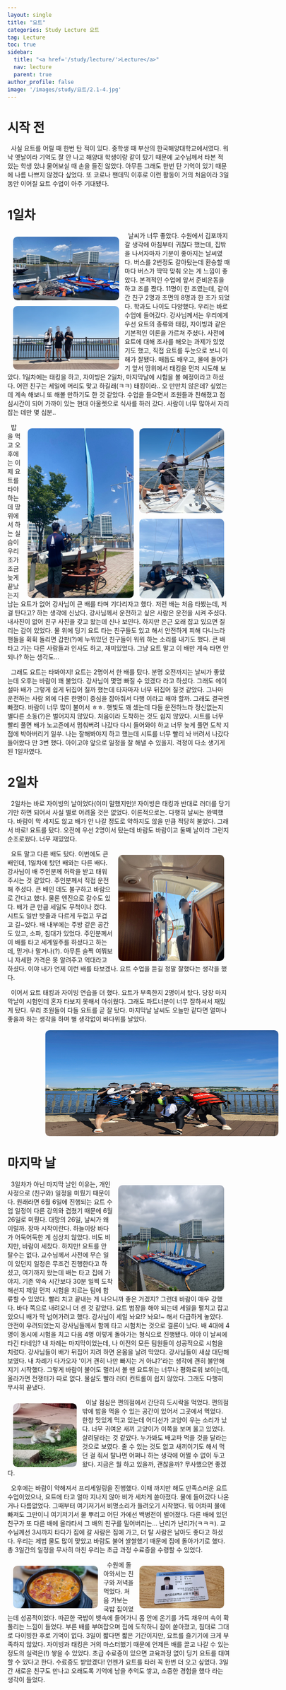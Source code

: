 ```yaml
---
layout: single
title: "요트"
categories: Study Lecture 요트
tag: Lecture
toc: true
sidebar:
  title: "<a href='/study/lecture/'>Lecture</a>"
  nav: lecture
  parent: true
author_profile: false
image: '/images/study/요트/2.1-4.jpg'
---
```


# 시작 전

<p>&nbsp;&nbsp;사실 요트를 어릴 때 한번 탄 적이 있다. 중학생 때 부산의 한국해양대학교에서였다. 워낙 옛날이라 기억도 잘 안 나고 해양대 학생이랑 같이 탔기 때문에 교수님께서 타본 적 있는 학생 있냐 물어보실 때 손을 들진 않았다. 아무튼 그래도 한번 탄 기억이 있기 때문에 나름 나쁘지 않겠다 싶었다. 또 코로나 팬데믹 이후로 이런 활동이 거의 처음이라 3일동안 이어질 요트 수업이 아주 기대됐다.</p>

# 1일차

<p>
<div style="float:left;">
    <div style="object-fit:cover;margin:0.8rem;width:25vmin;height:15vmin;overflow:hidden;border-radius:1vmin;margin-bottom:0;">
        <img src="/images/study/요트/2.1-4.jpg" class="gallery-img" style="width:100%;height:100%;"/>
    </div>
    <div style="object-fit:cover;margin:0.8rem;width:25vmin;height:15vmin;overflow:hidden;border-radius:1vmin;margin-bottom:0;">
        <img src="/images/study/요트/2.1-1.jpg" class="gallery-img" style="width:100%;height:100%;"/>
    </div>
</div>
&nbsp;&nbsp;날씨가 너무 좋았다. 수원에서 김포까지 갈 생각에 아침부터 귀찮다 했는데, 집밖을 나서자마자 기분이 좋아지는 날씨였다. 버스를 2번정도 갈아탔는데 환승할 때마다 버스가 딱딱 맞춰 오는 게 느낌이 좋았다. 본격적인 수업에 앞서 준비운동을 하고 조를 짰다. 11명이 한 조였는데, 같이 간 친구 2명과 초면의 8명과 한 조가 되었다. 학과도 나이도 다양했다. 우리는 바로 수업에 들어갔다. 강사님께서는 우리에게 우선 요트의 종류와 태킹, 자이빙과 같은 기본적인 이론을 가르쳐 주셨다. 사전에 요트에 대해 조사를 해오는 과제가 있었기도 했고, 직접 요트를 두눈으로 보니 이해가 잘됐다. 매듭도 배우고, 물에 들어가기 앞서 땅위에서 태킹을 먼저 시도해 보았다. 1일차에는 태킹을 하고, 자이빙은 2일차, 마지막날에 시험을 볼 예정이라고 하셨다. 어떤 친구는 세일에 머리도 맞고 하길래(ㅋㅋ) 태킹이라.. 오 만만치 않은데? 싶었는데 계속 해보니 또 해볼 만하기도 한 것 같았다. 수업을 들으면서 조원들과 친해졌고 점심시간이 되어 가까이 있는 현대 아울렛으로 식사를 하러 갔다. 사람이 너무 많아서 자리 잡는 데만 몇 십분..
</p>
<div style="float:right;">
    <div style="object-fit:cover;margin:0.8rem;width:20vmin;height:20vmin;overflow:hidden;border-radius:1vmin;margin-bottom:0;">
        <img src="/images/study/요트/2.1-3.jpg" class="gallery-img" style="width:100%;height:100%;"/>
    </div>
    <div style="object-fit:cover;margin:0.8rem;width:20vmin;height:18.8vmin;overflow:hidden;border-radius:1vmin;margin-bottom:0;">
        <img src="/images/study/요트/2.1-6.jpg" class="gallery-img" style="width:100%;height:100%;"/>
    </div>
</div>
<div style="float:right;object-fit:cover;margin:0.8rem;width:25vmin;height:40vmin;overflow:hidden;border-radius:1vmin;margin-bottom:0;margin-right:0;">
  <img src="/images/study/요트/2.1-2.jpg" class="gallery-img" style="width:100%;height:100%;"/>
</div>
<p>
&nbsp;&nbsp;밥을 먹고 오후에는 이제 요트를 타야 하는데 땅위에서 하는 실습이 우리 조가 조금 늦게 끝났는지 남는 요트가 없어 강사님이 큰 배를 타며 기다리자고 했다. 저런 배는 처음 타봤는데, 저걸 탄다고? 하는 생각에 신났다. 강사님께서 운전하고 싶은 사람은 운전을 시켜 주셨다. 내사진이 없어 친구 사진을 갖고 왔는데 신나 보인다. 하지만 은근 오래 잡고 있으면 질리는 감이 있었다. 물 위에 딩기 요트 타는 친구들도 있고 해서 안전하게 피해 다니느라 핸들을 휙휙 돌리면 갑판(?)에 누워있던 친구들이 워워 하는 소리를 내기도 했다. 큰 배 타고 가는 다른 사람들과 인사도 하고, 재미있었다. 그냥 요트 말고 이 배만 계속 타면 안 되나? 하는 생각도...
</p>

<p>
&nbsp;&nbsp;그래도 요트는 타봐야지! 요트는 2명이서 한 배를 탔다. 분명 오전까지는 날씨가 좋았는데 오후는 바람이 꽤 불었다. 강사님이 몇명 빠질 수 있겠다 라고 하셨다. 그래도 에이 설마 배가 그렇게 쉽게 뒤집어 질까 했는데 타자마자 너무 뒤집어 질것 같았다. 그나마 운전하는 사람 외에 다른 한명이 중심을 잡아줘서 다행 이라고 해야 할까. 그래도 결국엔 빠졌다. 바람이 너무 많이 불어서 ㅎㅎ. 햇빛도 꽤 셌는데 다들 운전하느라 정신없는지 별다른 소동(?)은 벌어지지 않았다. 처음이라 도착하는 것도 쉽지 않았다. 시트를 너무 빨리 풀면 배가 노고존에서 멈춰버려 나갔다 다시 들어와야 하고 너무 늦게 풀면 도착 지점에 박아버리기 일쑤. 나는 잘해봐야지 하고 했는데 시트를 너무 빨리 놔 버려서 나갔다 들어왔다 만 3번 했다. 아이고야 앞으로 일정을 잘 해낼 수 있을지. 걱정이 다소 생기게 된 1일차였다.
</p>

# 2일차

<p>
&nbsp;&nbsp;2일차는 바로 자이빙의 날이었다(이미 말했지만)! 자이빙은 태킹과 반대로 러더를 당기기만 하면 되어서 사실 별로 어려울 것은 없었다. 이론적으로는. 다행히 날씨는 완벽했다. 바람이 막 세지도 않고 배가 안 나갈 정도로 약하지도 않을 만큼 적당히 불었다. 그래서 바로! 요트를 탔다. 오전에 우선 2명이서 탔는데 바람도 바람이고 둘째 날이라 그런지 순조로웠다. 너무 재밌었다.
</p>
<div style="float:right;object-fit:cover;margin:0.8rem;width:25vmin;height:25vmin;overflow:hidden;border-radius:1vmin;margin-bottom:0;">
  <img src="/images/study/요트/2.1-5.jpg" class="gallery-img" style="width:100%;height:100%;"/>
</div>
<p>
&nbsp;&nbsp;요트 말고 다른 배도 탔다. 이번에도 큰 배인데, 1일차에 탔던 배와는 다른 배다. 강사님이 배 주인분께 허락을 받고 태워 주시는 것 같았다. 주인분께서 직접 운전해 주셨다. 큰 배인 데도 불구하고 바람으로 간다고 했다. 물론 엔진으로 갈수도 있다. 배가 큰 만큼 세일도 무척이나 컸다. 시트도 일반 밧줄과 다르게 두껍고 무겁고 길~었다. 배 내부에는 주방 같은 공간도 있고, 소파, 침대가 있었다. 주인분께서 이 배를 타고 세계일주를 하셨다고 하는데, 믿거나 말거나(?). 아무튼 슬쩍 여쭤보니 자세한 가격은 못 알려주고 억대라고 하셨다. 이야 내가 언제 이런 배를 타보겠나. 요트 수업을 듣길 정말 잘했다는 생각을 했다.
</p>
<p>
&nbsp;&nbsp;이어서 요트 태킹과 자이빙 연습을 더 했다. 요트가 부족한지 2명이서 탔다. 당장 마지막날이 시험인데 혼자 타보지 못해서 아쉬웠다. 그래도 파트너분이 너무 잘하셔서 재밌게 탔다. 우리 조원들이 다들 요트를 곧 잘 탔다. 마지막날 날씨도 오늘만 같다면 얼마나 좋을까 하는 생각을 하며 별 생각없이 바다위를 날았다.
</p>
<div style="object-fit:cover;margin:1rem;width:55vmin;height:25vmin;overflow:hidden;border-radius:1vmin;margin-left:17%;">
  <img src="/images/study/요트/2.1-7.jpg" class="gallery-img" style="object-position:50% 62%;width:100%;height:100%;"/>
</div>

# 마지막 날

<div style="float:right;object-fit:cover;margin:0.8rem;width:25vmin;height:25vmin;overflow:hidden;border-radius:1vmin;margin-bottom:0;">
  <img src="/images/study/요트/2.1-8.jpg" class="gallery-img" style="width:100%;height:100%;"/>
</div>

<p>
&nbsp;&nbsp;3일차가 아닌 마지막 날인 이유는, 개인 사정으로 (친구와) 일정을 미뤘기 때문이다. 원래라면 6월 6일에 진행되는 요트 수업 일정이 다른 강의와 겹쳤기 때문에 6월 26일로 미뤘다. 대망의 26일, 날씨가 왜 이럴까. 장마 시작이란다. 하늘이랑 바다가 어둑어둑한 게 심상치 않았다. 비도 비지만, 바람이 세찼다. 하지만! 요트를 안 탈수는 없다. 교수님께서 사전에 무슨 일이 있던지 일정은 무조건 진행한다고 하셨고, 여기까지 왔는데 배는 타고 집에 가야지. 기존 약속 시간보다 30분 일찍 도착해선지 제일 먼저 시험을 치르는 팀에 합류할 수 있었다. 빨리 치고 끝내는 게 나으니까 좋은 거겠지? 그런데 바람이 매우 강했다. 바다 쪽으로 내려오니 더 센 것 같았다. 요트 범장을 해야 되는데 세일을 펼치고 잡고 있으니 배가 막 넘어가려고 했다. 강사님이 세일 놔요!? 놔요!~ 해서 다급하게 놓았다. 안전이 우려되었는지 강사님들께서 함께 타고 시험치는 것으로 결론이 났다. 배 4대에 4명이 동시에 시험을 치고 다음 4명 이렇게 돌아가는 형식으로 진행됐다. 이야 이 날씨에 타긴 타네잉? 내 차례는 마지막이었는데, 나 이전의 모든 팀원들이 성공적으로 시험을 치렀다. 강사님들이 배가 뒤집어 지려 하면 온몸을 날려 막았다. 강사님들이 새삼 대단해 보였다. 내 차례가 다가오자 '이거 괜히 나만 빠지는 거 아냐?'라는 생각에 괜히 불안해지기 시작했다. 그렇게 바람이 불어도 멀리서 볼 땐 요트위는 너무나 평화로워 보이는데, 올라가면 전쟁터가 따로 없다. 물살도 빨라 러더 컨트롤이 쉽지 않았다. 그래도 다행히 무사히 끝냈다.
</p>
<div style="float:left;object-fit:cover;margin:0.8rem;width:15vmin;height:15vmin;overflow:hidden;border-radius:1vmin;margin-bottom:0;">
  <img src="/images/study/요트/2.1-11.jpg" class="gallery-img" style="width:100%;height:100%;"/>
</div>
<p>
&nbsp;&nbsp;이날 점심은 편의점에서 간단히 도시락을 먹었다. 편의점 밖에 밥을 먹을 수 있는 공간이 있어서 그곳에서 먹었다. 한창 맛있게 먹고 있는데 어디선가 고양이 우는 소리가 났다. 너무 귀여운 새끼 고양이가 이쪽을 보며 울고 있었다. 살려달라는 것 같았다. 누가봐도 배고파 먹을 것을 달라는 것으로 보였다. 줄 수 있는 것도 없고 새끼이기도 해서 먹던 걸 줘서 탈나면 어쩌나 하는 생각에 어쩔 수 없이 두고 왔다. 지금은 뭘 하고 있을까, 괜찮을까? 무사했으면 좋겠다.
</p>
<p>
&nbsp;&nbsp;오후에는 바람이 약해져서 프리세일링을 진행했다. 이때 까지만 해도 만족스러운 요트 수업이었으나, 요트에 타고 얼마 지나지 않아 비가 세차게 쏟아졌다. 물에 들어갔다 나온 거나 다름없었다. 그때부터 여기저기서 비명소리가 들려오기 시작했다. 뭐 어차피 물에 빠져도 그만이니 여기저기서 물 뿌리고 어딘 가에선 백병전이 벌어졌다. 다른 배에 있던 친구가 또 다른 배에 올라타서 그 배의 친구를 밀어버리는... 난리가 난리가(ㅋㅋㅋ). 교수님께선 3시까지 타다가 집에 갈 사람은 집에 가고, 더 탈 사람은 남아도 좋다고 하셨다. 우리는 제법 물도 많이 맞았고 바람도 불어 쌀쌀했기 때문에 집에 돌아가기로 했다. 총 3일간의 일정을 무사히 마친 우리는 초급 과정 수료증을 수령할 수 있었다.
</p>
<div style="float:left;object-fit:cover;margin:0.8rem;width:20vmin;height:10vmin;overflow:hidden;border-radius:1vmin;margin-bottom:0;">
  <img src="/images/study/요트/2.1-10.jpg" class="gallery-img" style="width:100%;height:100%;"/>
</div>
<div style="float:right;object-fit:cover;margin:0.8rem;width:20vmin;height:10vmin;overflow:hidden;border-radius:1vmin;margin-bottom:0;">
  <img src="/images/study/요트/2.1-9.jpg" class="gallery-img" style="width:100%;height:100%;"/>
</div>
<p>
&nbsp;&nbsp;수원에 돌아와서는 친구와 저녁을 먹었다. 처음 가보는 국밥 집이었는데 성공적이었다. 따끈한 국밥이 뱃속에 들어가니 몸 안에 온기를 가득 채우며 속이 확 풀리는 느낌이 들었다. 부른 배를 부여잡으며 집에 도착하니 잠이 쏟아졌고, 침대로 그대로 다이빙한 후로 기억이 없다. 3일이 짧다면 짧은 기간이지만, 요트를 즐기기에 크게 부족하지 않았다. 자이빙과 태킹은 거의 마스터했기 때문에 언제든 배를 끌고 나갈 수 있는 정도의 실력은(!) 쌓을 수 있었다. 초급 수료증이 있으면 교육과정 없이 딩기 요트를 대여할 수 있다고 한다. 수료증도 받았겠다! 언젠가 요트를 타러 꼭 한번 더 오고 싶었다. 3일 간 새로운 친구도 만나고 오래도록 기억에 남을 추억도 쌓고, 소중한 경험을 했다 라는 생각이 들었다.
</p>
